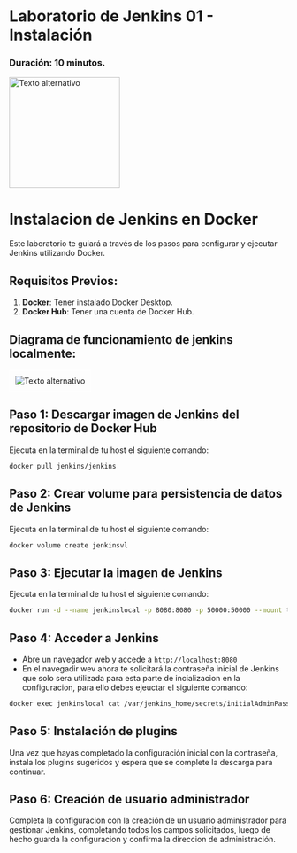 # Laboratorio de Jenkins 01 - Instalación
### Duración: 10 minutos.
<img src="https://www.jenkins.io/images/logos/hyderabad/hyderabad256.png" alt="Texto alternativo" width="200"/>

# Instalacion de Jenkins en Docker

Este laboratorio te guiará a través de los pasos para configurar y ejecutar Jenkins utilizando Docker.

## Requisitos Previos:

1. **Docker**: Tener instalado Docker Desktop.
2. **Docker Hub**: Tener una cuenta de Docker Hub.

## Diagrama de funcionamiento de jenkins localmente:

<img src="https://github.com/munozhassel/jenkins-learning/blob/main/img/jenkins-labs-lab-01.1.drawio.svg" alt="Texto alternativo" style="border: 1px solid white; padding: 10px;">


## Paso 1: Descargar imagen de Jenkins del repositorio de Docker Hub

Ejecuta en la terminal de tu host el siguiente comando:

```bash
docker pull jenkins/jenkins
```

## Paso 2: Crear volume para persistencia de datos de Jenkins

Ejecuta en la terminal de tu host el siguiente comando:

```bash
docker volume create jenkinsvl
```

## Paso 3: Ejecutar la imagen de Jenkins

Ejecuta en la terminal de tu host el siguiente comando:

```bash
docker run -d --name jenkinslocal -p 8080:8080 -p 50000:50000 --mount type=volume,src=jenkinsvl,dst=/var/jenkins_home jenkins/jenkins
```

## Paso 4: Acceder a Jenkins

- Abre un navegador web y accede a `http://localhost:8080`
- En el navegadir wev ahora te solicitará la contraseña inicial de Jenkins que solo sera utilizada para esta parte de incializacion en la configuracion, para ello debes ejeuctar el siguiente comando:

```bash
docker exec jenkinslocal cat /var/jenkins_home/secrets/initialAdminPassword
```

## Paso 5: Instalación de plugins

Una vez que hayas completado la configuración inicial con la contraseña, instala los plugins sugeridos y espera que se complete la descarga para continuar.

## Paso 6: Creación de usuario administrador

Completa la configuracion con la creación de un usuario administrador para gestionar Jenkins, completando todos los campos solicitados, luego de hecho guarda la configuracion y confirma la direccion de administración.


